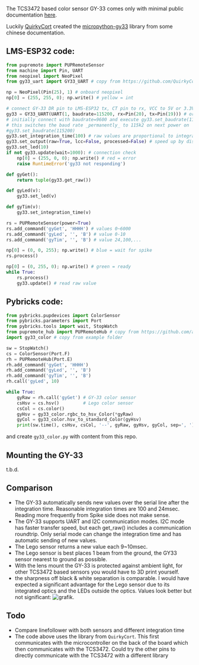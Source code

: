 The TCS3472 based color sensor GY-33 comes only with minimal public documentation [here](http://wiki.sunfounder.cc/index.php?title=GY-33_Color_Recognition_Sensor_Module).

Luckily [QuirkyCort](https://github.com/QuirkyCort) created the [micropython-gy33](https://github.com/QuirkyCort/micropython-gy33) library from some chinese documentation.

## LMS-ESP32 code:
```python
from pupremote import PUPRemoteSensor
from machine import Pin, UART
from neopixel import NeoPixel
from gy33_uart import GY33_UART # copy from https://github.com/QuirkyCort/micropython-gy33/blob/main/gy33-uart/gy33_uart.py

np = NeoPixel(Pin(25), 1) # onboard neopixel
np[0] = (255, 255, 0); np.write() # yellow = int

# connect GY-33 DR pin to LMS-ESP32 tx, CT pin to rx, VCC to 5V or 3.3V
gy33 = GY33_UART(UART(1, baudrate=115200, rx=Pin(20), tx=Pin(19))) # or pin 4,5 or ...
# initially connect with baudrate=9600 and execute gy33.set_baudrate(115200) once. 
# this switches the baud rate _permanently_ to 115k2 on next power on
#gy33.set_baudrate(115200)
gy33.set_integration_time(100) # raw values are proportional to integration time
gy33.set_output(raw=True, lcc=False, processed=False) # speed up by disabling other responses
gy33.set_led(10)
if not gy33.update(wait=1000): # connection check
    np[0] = (255, 0, 0); np.write() # red = error
    raise RuntimeError('gy33 not responding')

def gyGet():
    return tuple(gy33.get_raw())

def gyLed(v):
    gy33.set_led(v)

def gyTim(v):
    gy33.set_integration_time(v)

rs = PUPRemoteSensor(power=True)
rs.add_command('gyGet', 'HHHH') # values 0~6000
rs.add_command('gyLed', '', 'B') # value 0-10
rs.add_command('gyTim', '', 'B') # value 24,100,...

np[0] = (0, 0, 255); np.write() # blue = wait for spike
rs.process()

np[0] = (0, 255, 0); np.write() # green = ready
while True:
    rs.process()
    gy33.update() # read raw value
```

## Pybricks code:

```python
from pybricks.pupdevices import ColorSensor
from pybricks.parameters import Port
from pybricks.tools import wait, StopWatch
from pupremote_hub import PUPRemoteHub # copy from https://github.com/antonvh/PUPRemote/blob/main/src/pupremote_hub.py
import gy33_color # copy from example folder

sw = StopWatch()
cs = ColorSensor(Port.F)
rh = PUPRemoteHub(Port.E)
rh.add_command('gyGet', 'HHHH')
rh.add_command('gyLed', '', 'B')
rh.add_command('gyTim', '', 'B')
rh.call('gyLed', 10)

while True:
    gyRaw = rh.call('gyGet') # GY-33 color sensor
    csHsv = cs.hsv()         # Lego color sensor
    csCol = cs.color()
    gyHsv = gy33_color.rgbc_to_hsv_Color(*gyRaw)
    gyCol = gy33_color.hsv_to_standard_Color(gyHsv)
    print(sw.time(), csHsv, csCol, '--', gyRaw, gyHsv, gyCol, sep=', ')
```

and create `gy33_color.py` with content from this repo.

## Mounting the GY-33

t.b.d.

## Comparison

- The GY-33 automatically sends new values over the serial line after the integration time. Reasonable integration times are 100 and 24msec. Reading more frequently from Spike side does not make sense.
- The GY-33 supports UART and I2C communication modes. I2C mode has faster transfer speed, but each get_raw() includes a communication roundtrip. Only serial mode can change the integration time and has automatic sending of new values.
- The Lego sensor returns a new value each 9~10msec.
- The Lego sensor is best places 1 beam from the ground, the GY33 sensor nearest to ground as possible.
- With the lens mount the GY-33 is protected against ambient light, for other TCS3472 based sensors you would have to 3D print yourself.
- the sharpness off black & white separation is comparable. I would have expected a significant advantage for the Lego sensor due to its integrated optics and the LEDs outside the optics. Values look better but not significant: ![grafik](https://github.com/user-attachments/assets/10cb9b68-1c06-4907-8140-c1736c47744f).

## Todo
- Compare linefollower with both sensors and different integration time
- The code above uses the library from `QuirkyCort`. This first communicates with the microcontroller on the back of the board which then communicates with the TCS3472. Could try the other pins to directly communicate with the TCS3472 with a different library


